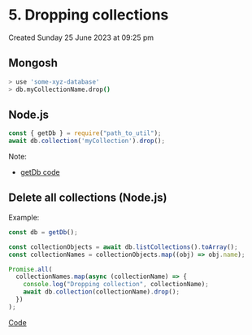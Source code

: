 # 5. Dropping collections
Created Sunday 25 June 2023 at 09:25 pm

## Mongosh
```sh
> use 'some-xyz-database'
> db.myCollectionName.drop()
```


## Node.js
```js
const { getDb } = require("path_to_util");
await db.collection('myCollection').drop();
```
Note:
- [getDb code](https://github.com/exemplar-codes/online-shop-with-nosql-mongodb/commit/a0e061c4294ee11922e7d8336372214e16c42c65)


## Delete all collections (Node.js)
Example:
```js
const db = getDb();

const collectionObjects = await db.listCollections().toArray();
const collectionNames = collectionObjects.map((obj) => obj.name);

Promise.all(
  collectionNames.map(async (collectionName) => {
	console.log("Dropping collection", collectionName);
	await db.collection(collectionName).drop();
  })
);
```
[Code](https://github.com/exemplar-codes/online-shop-sessions-and-cookies/commit/12ca720d866888ab02d996ea78a4d4a08e1c7e04)